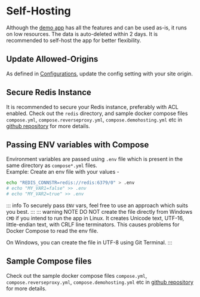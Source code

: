 # Self-Hosting

Although the [demo app](https://demo.quickretro.app) has all the features and can be used as-is, it runs on low resources. The data is auto-deleted within 2 days. It is recommended to self-host the app for better flexibility.

## Update Allowed-Origins
As defined in [Configurations](configurations#allowed-origins), update the config setting with your site origin.

## Secure Redis Instance
It is recommended to secure your Redis instance, preferably with ACL enabled. Check out the <code>redis</code> directory, and sample docker compose files <code>compose.yml</code>, <code>compose.reverseproxy.yml</code>, <code>compose.demohosting.yml</code> etc in [github repository](https://github.com/vijeeshr/quickretro) for more details.

## Passing ENV variables with Compose
Environment variables are passed using <code>.env</code> file which is present in the same directory as <code>compose*.yml</code> files.\
Example: Create an env file with your values -
```sh
echo "REDIS_CONNSTR=redis://redis:6379/0" > .env
# echo "MY_VAR1=false" >> .env
# echo "MY_VAR2=true" >> .env
```
::: info
To securely pass <code>ENV</code> vars, feel free to use an approach which suits you best.
:::
::: warning NOTE
DO NOT create the file directly from Windows <code>CMD</code> if you intend to run the app in Linux. It creates Unicode text, UTF-16, little-endian text, with CRLF line terminators. This causes problems for Docker Compose to read the env file.

On Windows, you can create the file in UTF-8 using Git Terminal.
:::

## Sample Compose files
Check out the sample docker compose files <code>compose.yml</code>, <code>compose.reverseproxy.yml</code>, <code>compose.demohosting.yml</code> etc in [github repository](https://github.com/vijeeshr/quickretro) for more details.
